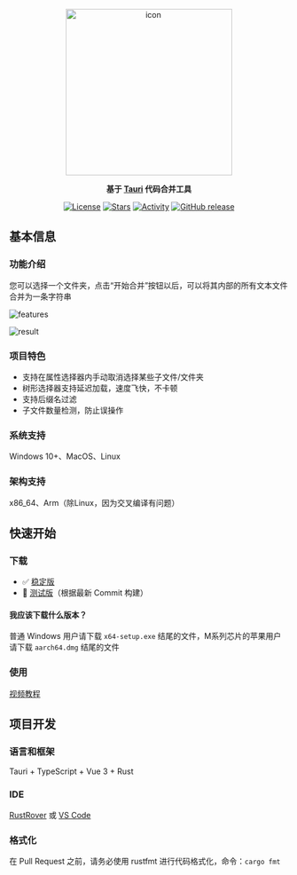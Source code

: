 <p align="center"><img src="https://cdn.jsdelivr.net/gh/bling-yshs/code-merger-tauri@master/backup-resouces/app-icon.svg" width="300" alt="icon" /></p>
<p align="center"><b>基于 <a href="https://tauri.app/">Tauri</a> 代码合并工具</b></p>
<p align="center">
  <a href="https://www.gnu.org/licenses/gpl-3.0.html"><img src="https://img.shields.io/github/license/bling-yshs/code-merger-tauri" alt="License"></a>
  <a href="https://github.com/bling-yshs/code-merger-tauri"><img src="https://img.shields.io/github/stars/bling-yshs/code-merger-tauri?style=flat" alt="Stars"></a>
  <a href="https://github.com/badges/shields/pulse"><img src="https://img.shields.io/github/commit-activity/m/bling-yshs/code-merger-tauri" alt="Activity"/></a>
  <a href="https://github.com/bling-yshs/code-merger-tauri/releases"><img src="https://img.shields.io/github/v/release/bling-yshs/code-merger-tauri" alt="GitHub release"></a>
</p>


## 基本信息

### 功能介绍

您可以选择一个文件夹，点击“开始合并”按钮以后，可以将其内部的所有文本文件合并为一条字符串

![features](https://cdn.jsdelivr.net/gh/bling-yshs/code-merger-tauri@master/docs/img/features.png)

![result](https://cdn.jsdelivr.net/gh/bling-yshs/code-merger-tauri@master/docs/img/result.png)

### 项目特色

- 支持在属性选择器内手动取消选择某些子文件/文件夹
- 树形选择器支持延迟加载，速度飞快，不卡顿
- 支持后缀名过滤
- 子文件数量检测，防止误操作

### 系统支持

Windows 10+、MacOS、Linux

### 架构支持

x86_64、Arm（除Linux，因为交叉编译有问题）

## 快速开始

### 下载

- ✅ [稳定版](https://github.com/bling-yshs/code-merger-tauri/releases/latest)
- 🚀 [测试版](https://github.com/bling-yshs/code-merger-tauri/releases/tag/v9.9.9)（根据最新 Commit 构建）

#### 我应该下载什么版本？

普通 Windows 用户请下载 `x64-setup.exe` 结尾的文件，M系列芯片的苹果用户请下载 `aarch64.dmg` 结尾的文件

### 使用

[视频教程]()

## 项目开发

### 语言和框架

Tauri + TypeScript + Vue 3 + Rust

### IDE

[RustRover](https://www.jetbrains.com/rust/) 或 [VS Code](https://code.visualstudio.com/)

### 格式化

在 Pull Request 之前，请务必使用 rustfmt 进行代码格式化，命令：`cargo fmt`
